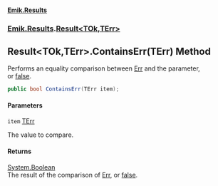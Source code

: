 #### [Emik.Results](index.md 'index')
### [Emik.Results](Emik.Results.md 'Emik.Results').[Result&lt;TOk,TErr&gt;](Result{TOk,TErr}.md 'Emik.Results.Result<TOk,TErr>')

## Result<TOk,TErr>.ContainsErr(TErr) Method

Performs an equality comparison between [Err](Result{TOk,TErr}.Err.md 'Emik.Results.Result<TOk,TErr>.Err') and the parameter,  
or [false](https://docs.microsoft.com/en-us/dotnet/csharp/language-reference/builtin-types/bool 'https://docs.microsoft.com/en-us/dotnet/csharp/language-reference/builtin-types/bool').

```csharp
public bool ContainsErr(TErr item);
```
#### Parameters

<a name='Emik.Results.Result_TOk,TErr_.ContainsErr(TErr).item'></a>

`item` [TErr](Result{TOk,TErr}.md#Emik.Results.Result_TOk,TErr_.TErr 'Emik.Results.Result<TOk,TErr>.TErr')

The value to compare.

#### Returns
[System.Boolean](https://docs.microsoft.com/en-us/dotnet/api/System.Boolean 'System.Boolean')  
The result of the comparison of [Err](Result{TOk,TErr}.Err.md 'Emik.Results.Result<TOk,TErr>.Err'), or [false](https://docs.microsoft.com/en-us/dotnet/csharp/language-reference/builtin-types/bool 'https://docs.microsoft.com/en-us/dotnet/csharp/language-reference/builtin-types/bool').